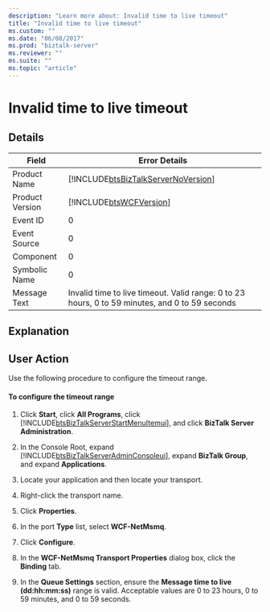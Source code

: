 ```yaml
---
description: "Learn more about: Invalid time to live timeout"
title: "Invalid time to live timeout"
ms.custom: ""
ms.date: "06/08/2017"
ms.prod: "biztalk-server"
ms.reviewer: ""
ms.suite: ""
ms.topic: "article"
---
```

# Invalid time to live timeout
## Details  

| Field | Error Details |
|-----------------|------------------------------------------------------------------------------------------------|
|  Product Name   |       [!INCLUDE[btsBizTalkServerNoVersion](../includes/btsbiztalkservernoversion-md.md)]       |
| Product Version |                   [!INCLUDE[btsWCFVersion](../includes/btswcfversion-md.md)]                   |
|    Event ID     |                                               0                                                |
|  Event Source   |                                               0                                                |
|    Component    |                                               0                                                |
|  Symbolic Name  |                                               0                                                |
|  Message Text   | Invalid time to live timeout. Valid range: 0 to 23 hours, 0 to 59 minutes, and 0 to 59 seconds |

## Explanation  

## User Action  
 Use the following procedure to configure the timeout range.  

#### To configure the timeout range  

1. Click **Start**, click **All Programs**, click [!INCLUDE[btsBizTalkServerStartMenuItemui](../includes/btsbiztalkserverstartmenuitemui-md.md)], and click **BizTalk Server Administration**.  

2. In the Console Root, expand [!INCLUDE[btsBizTalkServerAdminConsoleui](../includes/btsbiztalkserveradminconsoleui-md.md)], expand **BizTalk Group**, and expand  **Applications**.  

3. Locate your application and then locate your transport.  

4. Right-click the transport name.  

5. Click **Properties**.  

6. In the port **Type** list, select **WCF-NetMsmq**.  

7. Click **Configure**.  

8. In the **WCF-NetMsmq Transport Properties** dialog box, click the **Binding** tab.  

9. In the **Queue Settings** section, ensure the **Message time to live (dd:hh:mm:ss)** range is valid. Acceptable values are 0 to 23 hours, 0 to 59 minutes, and 0 to 59 seconds.

